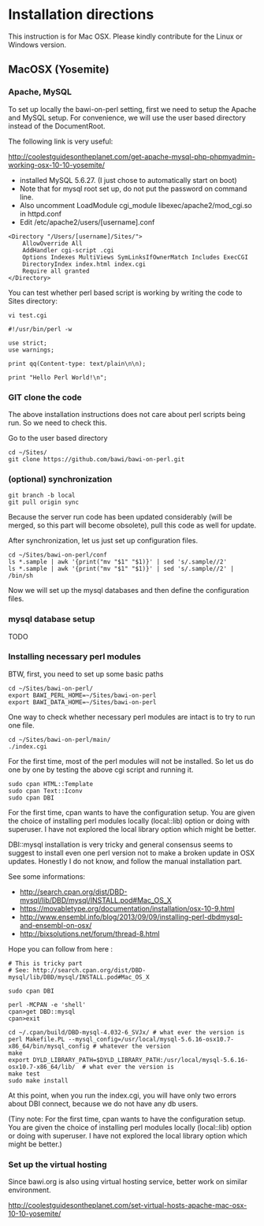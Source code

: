 # Installation directions

This instruction is for Mac OSX. Please kindly contribute for the Linux or Windows version.

## MacOSX (Yosemite)

### Apache, MySQL 

To set up locally the bawi-on-perl setting, first we need to setup the Apache and MySQL setup.
For convenience, we will use the user based directory instead of the DocumentRoot.

The following link is very useful:

http://coolestguidesontheplanet.com/get-apache-mysql-php-phpmyadmin-working-osx-10-10-yosemite/

* installed MySQL 5.6.27. (I just chose to automatically start on boot)
* Note that for mysql root set up, do not put the password on command line.
* Also uncomment LoadModule cgi_module libexec/apache2/mod_cgi.so in httpd.conf
* Edit /etc/apache2/users/[username].conf

```
<Directory "/Users/[username]/Sites/">
    AllowOverride All
    AddHandler cgi-script .cgi
    Options Indexes MultiViews SymLinksIfOwnerMatch Includes ExecCGI
    DirectoryIndex index.html index.cgi
    Require all granted
</Directory>
```

You can test whether perl based script is working by writing the code to Sites directory:

```
vi test.cgi

#!/usr/bin/perl -w

use strict;
use warnings;

print qq(Content-type: text/plain\n\n);

print "Hello Perl World!\n";
```


### GIT clone the code

The above installation instructions does not care about perl scripts being run. So we need to check this.

Go to the user based directory
```
cd ~/Sites/
git clone https://github.com/bawi/bawi-on-perl.git
```

### (optional) synchronization
```
git branch -b local
git pull origin sync
```

Because the server run code has been updated considerably (will be merged, so this part will become obsolete), pull this code as well for update.

After synchronization, let us just set up configuration files.

```
cd ~/Sites/bawi-on-perl/conf
ls *.sample | awk '{print("mv "$1" "$1)}' | sed 's/.sample//2'
ls *.sample | awk '{print("mv "$1" "$1)}' | sed 's/.sample//2' | /bin/sh
```

Now we will set up the mysql databases and then define the configuration files.

### mysql database setup

TODO 

### Installing necessary perl modules

BTW, first, you need to set up some basic paths
```
cd ~/Sites/bawi-on-perl/
export BAWI_PERL_HOME=~/Sites/bawi-on-perl
export BAWI_DATA_HOME=~/Sites/bawi-on-perl
```

One way to check whether necessary perl modules are intact is to try to run one file.

```
cd ~/Sites/bawi-on-perl/main/
./index.cgi
```

For the first time, most of the perl modules will not be installed. So let us do one by one by testing the above cgi script and running it.

```
sudo cpan HTML::Template
sudo cpan Text::Iconv
sudo cpan DBI
```

For the first time, cpan wants to have the configuration setup. You are given the choice of installing perl modules locally (local::lib) option or doing with superuser. I have not explored the local library option which might be better.


DBI::mysql installation is very tricky and general consensus seems to suggest to install even one perl version not to make a broken update in OSX updates. Honestly I do not know, and follow the manual installation part.

See some informations:

* http://search.cpan.org/dist/DBD-mysql/lib/DBD/mysql/INSTALL.pod#Mac_OS_X
* https://movabletype.org/documentation/installation/osx-10-9.html
* http://www.ensembl.info/blog/2013/09/09/installing-perl-dbdmysql-and-ensembl-on-osx/ 
* http://bixsolutions.net/forum/thread-8.html

Hope you can follow from here : 
```
# This is tricky part
# See: http://search.cpan.org/dist/DBD-mysql/lib/DBD/mysql/INSTALL.pod#Mac_OS_X

sudo cpan DBI

perl -MCPAN -e 'shell'
cpan>get DBD::mysql
cpan>exit

cd ~/.cpan/build/DBD-mysql-4.032-6_SVJx/ # what ever the version is
perl Makefile.PL --mysql_config=/usr/local/mysql-5.6.16-osx10.7-x86_64/bin/mysql_config # whatever the version 
make
export DYLD_LIBRARY_PATH=$DYLD_LIBRARY_PATH:/usr/local/mysql-5.6.16-osx10.7-x86_64/lib/  # what ever the version is
make test
sudo make install
```

At this point, when you run the index.cgi, you will have only two errors about DBI connect, because we do not have any db users.

(Tiny note: For the first time, cpan wants to have the configuration setup. You are given the choice of installing perl modules locally (local::lib) option or doing with superuser. I have not explored the local library option which might be better.)





### Set up the virtual hosting

Since bawi.org is also using virtual hosting service, better work on similar environment.

http://coolestguidesontheplanet.com/set-virtual-hosts-apache-mac-osx-10-10-yosemite/




